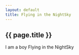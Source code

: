 ```yaml
---
layout: default
title: Flying in the NightSky 
---
```


{{ page.title }}
----------------

I am a boy
Flying in the NightSky



